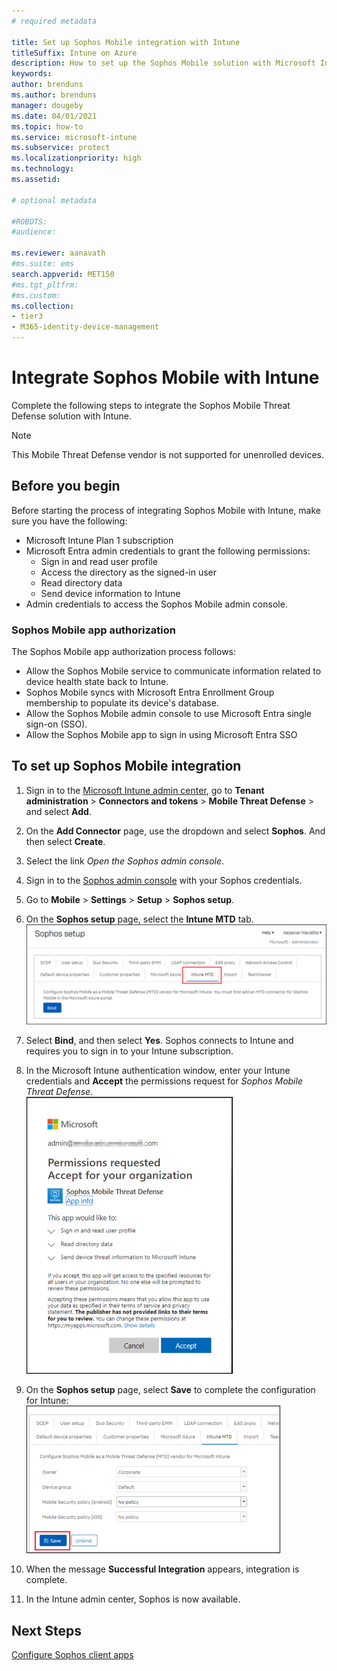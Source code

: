 ```yaml
---
# required metadata

title: Set up Sophos Mobile integration with Intune
titleSuffix: Intune on Azure
description: How to set up the Sophos Mobile solution with Microsoft Intune to control mobile device access to your corporate resources.
keywords:
author: brenduns
ms.author: brenduns
manager: dougeby
ms.date: 04/01/2021
ms.topic: how-to
ms.service: microsoft-intune
ms.subservice: protect
ms.localizationpriority: high
ms.technology:
ms.assetid:  

# optional metadata

#ROBOTS:
#audience:

ms.reviewer: aanavath
#ms.suite: ems
search.appverid: MET150
#ms.tgt_pltfrm:
#ms.custom:
ms.collection:
- tier3
- M365-identity-device-management
---
```


# Integrate Sophos Mobile with Intune  

Complete the following steps to integrate the Sophos Mobile Threat Defense solution with Intune.  

> [!NOTE]
> This Mobile Threat Defense vendor is not supported for unenrolled devices.

## Before you begin  

Before starting the process of integrating Sophos Mobile with Intune, make sure you have the following:  

- Microsoft Intune Plan 1 subscription
- Microsoft Entra admin credentials to grant the following permissions:  
  - Sign in and read user profile  
  - Access the directory as the signed-in user  
  - Read directory data  
  - Send device information to Intune  
- Admin credentials to access the Sophos Mobile admin console.  

### Sophos Mobile app authorization  
  
The Sophos Mobile app authorization process follows:  

- Allow the Sophos Mobile service to communicate information related to device health state back to Intune.  
- Sophos Mobile syncs with Microsoft Entra Enrollment Group membership to populate its device's database.  
- Allow the Sophos Mobile admin console to use Microsoft Entra single sign-on (SSO).  
- Allow the Sophos Mobile app to sign in using Microsoft Entra SSO

## To set up Sophos Mobile integration  

1. Sign in to the [Microsoft Intune admin center](https://go.microsoft.com/fwlink/?linkid=2109431), go to **Tenant administration** > **Connectors and tokens** > **Mobile Threat Defense** > and select **Add**.  
2. On the **Add Connector** page, use the dropdown and select **Sophos**. And then select **Create**.  
3. Select the link *Open the Sophos admin console*.  
4. Sign in to the [Sophos admin console](https://central.sophos.com/) with your Sophos credentials.  
5. Go to **Mobile** > **Settings** > **Setup** > **Sophos setup**.  
6. On the **Sophos setup** page, select the **Intune MTD** tab.  
   ![Sophos setup](./media/sophos-mtd-connector-integration/sophos-setup.png) 
 
7. Select **Bind**, and then select **Yes**. Sophos connects to Intune and requires you to sign in to your Intune subscription. 
8. In the Microsoft Intune authentication window, enter your Intune credentials and **Accept** the permissions request for *Sophos Mobile Threat Defense*.  
   ![Intune authentication](./media/sophos-mtd-connector-integration/intune-authentication.png)

9. On the **Sophos setup** page, select **Save** to complete the configuration for Intune:  
   ![Save Sophos setup](./media/sophos-mtd-connector-integration/save-sophos-configuration.png)  

1. When the message **Successful Integration** appears, integration is complete.  
1. In the Intune admin center, Sophos is now available.  


## Next Steps  
[Configure Sophos client apps](mtd-apps-ios-app-configuration-policy-add-assign.md)
